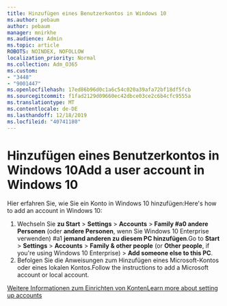 ```yaml
---
title: Hinzufügen eines Benutzerkontos in Windows 10
ms.author: pebaum
author: pebaum
manager: mnirkhe
ms.audience: Admin
ms.topic: article
ROBOTS: NOINDEX, NOFOLLOW
localization_priority: Normal
ms.collection: Adm_O365
ms.custom:
- "3448"
- "9001447"
ms.openlocfilehash: 17ed86b96d0c1a6c54c020a39afa72bf18df5fcb
ms.sourcegitcommit: f1fad2129d09660ec42dbce03ce2c6b4cfc9555a
ms.translationtype: MT
ms.contentlocale: de-DE
ms.lasthandoff: 12/18/2019
ms.locfileid: "40741180"
---
```

# <a name="add-a-user-account-in-windows-10"></a><span data-ttu-id="ebd31-102">Hinzufügen eines Benutzerkontos in Windows 10</span><span class="sxs-lookup"><span data-stu-id="ebd31-102">Add a user account in Windows 10</span></span>

<span data-ttu-id="ebd31-103">Hier erfahren Sie, wie Sie ein Konto in Windows 10 hinzufügen:</span><span class="sxs-lookup"><span data-stu-id="ebd31-103">Here's how to add an account in Windows 10:</span></span>

1. <span data-ttu-id="ebd31-104">Wechseln Sie **zu Start** > **Settings** > **Accounts** > **Family #a0 andere Personen** (oder **andere Personen**, wenn Sie Windows 10 Enterprise verwenden) #a1 **jemand anderen zu diesem PC hinzufügen**.</span><span class="sxs-lookup"><span data-stu-id="ebd31-104">Go to **Start** > **Settings** > **Accounts** > **Family & other people** (or **Other people**, if you're using Windows 10 Enterprise) > **Add someone else to this PC**.</span></span>
2. <span data-ttu-id="ebd31-105">Befolgen Sie die Anweisungen zum Hinzufügen eines Microsoft-Kontos oder eines lokalen Kontos.</span><span class="sxs-lookup"><span data-stu-id="ebd31-105">Follow the instructions to add a Microsoft account or local account.</span></span>

[<span data-ttu-id="ebd31-106">Weitere Informationen zum Einrichten von Konten</span><span class="sxs-lookup"><span data-stu-id="ebd31-106">Learn more about setting up accounts</span></span>](https://support.microsoft.com/help/17197/)